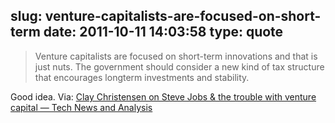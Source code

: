 slug: venture-capitalists-are-focused-on-short-term
date: 2011-10-11 14:03:58
type: quote
---

> Venture capitalists are focused on short-term innovations and that is just nuts. The government should consider a new kind of tax structure that encourages longterm investments and stability.

Good idea. Via: [Clay Christensen on Steve Jobs & the trouble with venture capital — Tech News and Analysis](http://gigaom.com/2011/10/10/clay-christensen-on-steve-jobs-the-trouble-with-venture-capital/)
